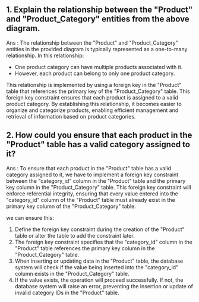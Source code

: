 ## 1. Explain the relationship between the "Product" and "Product_Category" entities from the above diagram.

Ans :
      The relationship between the "Product" and "Product_Category" entities in the provided diagram is typically represented as a one-to-many relationship. In this relationship:
      
- One product category can have multiple products associated with it.
- However, each product can belong to only one product category.
          
This relationship is implemented by using a foreign key in the "Product" table that references the primary key of the "Product_Category" table. This foreign key constraint ensures that each product is assigned to a valid product category. By establishing this relationship, it becomes easier to organize and categorize products, enabling efficient management and retrieval of information based on product categories.


## 2. How could you ensure that each product in the "Product" table has a valid category assigned to it?
Ans :
      To ensure that each product in the "Product" table has a valid category assigned to it, we have to implement a foreign key constraint between the "category_id" column in the "Product" table and the primary key column in the "Product_Category" table. This foreign key constraint will enforce referential integrity, ensuring that every value entered into the "category_id" column of the "Product" table must already exist in the primary key column of the "Product_Category" table.
    
 we can ensure this:
1. Define the foreign key constraint during the creation of the "Product" table or alter the table to add the constraint later.
2. The foreign key constraint specifies that the "category_id" column in the "Product" table references the primary key column in the "Product_Category" table.
3. When inserting or updating data in the "Product" table, the database system will check if the value being inserted into the "category_id" column exists in the "Product_Category" table.
4. If the value exists, the operation will proceed successfully. If not, the database system will raise an error, preventing the insertion or update of invalid category IDs in the "Product" table.
